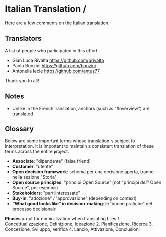 # Italian Translation / 

Here are a few comments on the Italian translation.

## Translators

A list of people who participated in this effort:

* Gian Luca Rivalta <https://github.com/grivalta>
* Paolo Bonzini <https://github.com/bonzini>
* Antonella Iecle <https://github.com/antuz77>

Thank you to all!

## Notes

* Unlike in the French translation, anchors (such as "#overview") are translated

## Glossary

Below are some important terms whose translation is subject to
interpretation. It is important to maintain a consistent translation of these
terms across the entire project.

* **Associate**: "dipendente" (false friend)
* **Customer**: "utente"
* **Open decision framework**: schema per una decisione aperta, tranne nella sezione "Storia"
* **Open source principles**: "principi Open Source" (not "principi _dell'_ Open Source", per esempio)
* **Stakeholders**: "parti interessate"
* **Buy-in**: "adozione" / "approvazione" (depending on context)
* **“What good looks like” in decision-making**: le “buone pratiche” nel processo decisionale

**Phases** = opt for nominalization when translating titles
	1. Concettualizzazione, Definizione, Ideazione
	2. Pianificazione, Ricerca
	3. Concezione, Sviluppo, Verifica
	4. Lancio, Attivazione, Conclusioni
	

<!-- **Term**: How you translated the term and explanation of why, if needed -->
